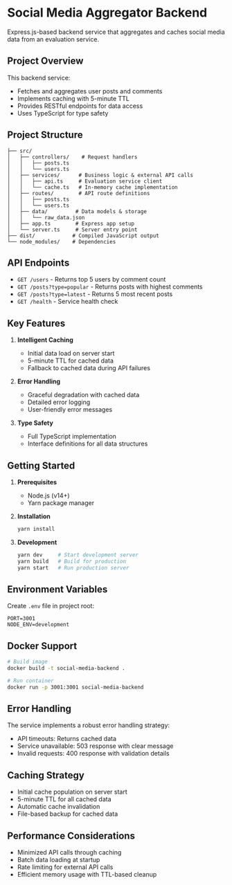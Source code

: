 # Social Media Aggregator Backend

Express.js-based backend service that aggregates and caches social media data from an evaluation service.

## Project Overview

This backend service:
- Fetches and aggregates user posts and comments
- Implements caching with 5-minute TTL
- Provides RESTful endpoints for data access
- Uses TypeScript for type safety

## Project Structure

```
├── src/
│   ├── controllers/    # Request handlers
│   │   ├── posts.ts
│   │   └── users.ts
│   ├── services/      # Business logic & external API calls
│   │   ├── api.ts     # Evaluation service client
│   │   └── cache.ts   # In-memory cache implementation
│   ├── routes/        # API route definitions
│   │   ├── posts.ts
│   │   └── users.ts
│   ├── data/         # Data models & storage
│   │   └── raw_data.json
│   ├── app.ts        # Express app setup
│   └── server.ts     # Server entry point
├── dist/            # Compiled JavaScript output
└── node_modules/    # Dependencies
```

## API Endpoints

- `GET /users` - Returns top 5 users by comment count
- `GET /posts?type=popular` - Returns posts with highest comments
- `GET /posts?type=latest` - Returns 5 most recent posts
- `GET /health` - Service health check

## Key Features

1. **Intelligent Caching**
   - Initial data load on server start
   - 5-minute TTL for cached data
   - Fallback to cached data during API failures

2. **Error Handling**
   - Graceful degradation with cached data
   - Detailed error logging
   - User-friendly error messages

3. **Type Safety**
   - Full TypeScript implementation
   - Interface definitions for all data structures

## Getting Started

1. **Prerequisites**
   - Node.js (v14+)
   - Yarn package manager

2. **Installation**
   ```bash
   yarn install
   ```

3. **Development**
   ```bash
   yarn dev     # Start development server
   yarn build   # Build for production
   yarn start   # Run production server
   ```

## Environment Variables

Create `.env` file in project root:
```
PORT=3001
NODE_ENV=development
```

## Docker Support

```bash
# Build image
docker build -t social-media-backend .

# Run container
docker run -p 3001:3001 social-media-backend
```

## Error Handling

The service implements a robust error handling strategy:
- API timeouts: Returns cached data
- Service unavailable: 503 response with clear message
- Invalid requests: 400 response with validation details

## Caching Strategy

- Initial cache population on server start
- 5-minute TTL for all cached data
- Automatic cache invalidation
- File-based backup for cached data

## Performance Considerations

- Minimized API calls through caching
- Batch data loading at startup
- Rate limiting for external API calls
- Efficient memory usage with TTL-based cleanup
